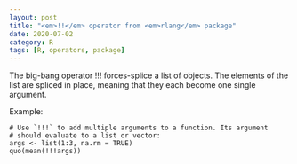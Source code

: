 ```yaml
---
layout: post
title: "<em>!!</em> operator from <em>rlang</em> package"
date: 2020-07-02
category: R
tags: [R, operators, package]
---
```


The big-bang operator !!! forces-splice a list of objects. The elements of the list are spliced in place, meaning that they each become one single argument.

Example:

``` 
# Use `!!!` to add multiple arguments to a function. Its argument
# should evaluate to a list or vector:
args <- list(1:3, na.rm = TRUE)
quo(mean(!!!args))
``` 


